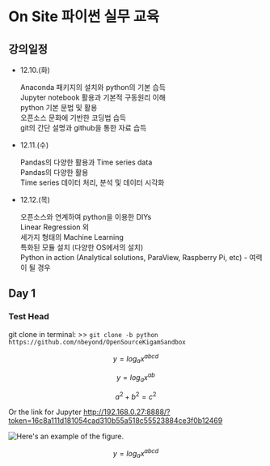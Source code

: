# On Site 파이썬 실무 교육

## 강의일정

- 12.10.(화)
  
  Anaconda 패키지의 설치와 python의 기본 습득  
  Jupyter notebook 활용과 기본적 구동원리 이해  
  python 기본 문법 및 활용  
  오픈소스 문화에 기반한 코딩법 습득  
  git의 간단 설명과 github을 통한 자료 습득

- 12.11.(수)
  
  Pandas의 다양한 활용과 Time series data  
  Pandas의 다양한 활용  
  Time series 데이터 처리, 분석 및 데이터 시각화

- 12.12.(목)
  
  오픈소스와 연계하여 python을 이용한 DIYs  
  Linear Regression 외  
  세가지 형태의 Machine Learning  
  특화된 모듈 설치 (다양한 OS에서의 설치)  
  Python in action (Analytical solutions, ParaView, Raspberry Pi, etc) - 여력이 될 경우
  
  

## Day 1

### Test Head

git clone in terminal: >> `git clone -b python  https://github.com/nbeyond/OpenSourceKigamSandbox`

$$y=log_a x^{abcd}$$


$$y=log_a x^{ab}$$

$$a^2+b^2=c^2$$

Or the link for Jupyter
http://192.168.0.27:8888/?token=16c8a111d181054cad310b55a518c55523884ce3f0b12469

![Here's an example of the figure.](https://miro.medium.com/proxy/1*YgtCXuRGmPfPg2PogXVCfQ.png)

$$y=log_a x^{abcd}$$
